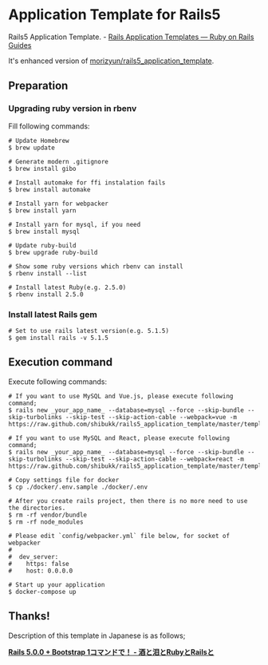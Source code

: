 # Application Template for Rails5

Rails5 Application Template. - [Rails Application Templates — Ruby on Rails Guides](http://guides.rubyonrails.org/rails_application_templates.html)

It's enhanced version of [morizyun/rails5_application_template](https://github.com/morizyun/rails5_application_template).

## Preparation

### Upgrading ruby version in rbenv

Fill following commands:

```
# Update Homebrew
$ brew update

# Generate modern .gitignore
$ brew install gibo

# Install automake for ffi instalation fails
$ brew install automake

# Install yarn for webpacker
$ brew install yarn

# Install yarn for mysql, if you need
$ brew install mysql

# Update ruby-build
$ brew upgrade ruby-build

# Show some ruby versions which rbenv can install
$ rbenv install --list

# Install latest Ruby(e.g. 2.5.0)
$ rbenv install 2.5.0
```

### Install latest Rails gem

```
# Set to use rails latest version(e.g. 5.1.5)
$ gem install rails -v 5.1.5
```

## Execution command

Execute following commands:

```
# If you want to use MySQL and Vue.js, please execute following command;
$ rails new _your_app_name_ --database=mysql --force --skip-bundle --skip-turbolinks --skip-test --skip-action-cable --webpack=vue -m https://raw.github.com/shibukk/rails5_application_template/master/template.rb

# If you want to use MySQL and React, please execute following command;
$ rails new _your_app_name_ --database=mysql --force --skip-bundle --skip-turbolinks --skip-test --skip-action-cable --webpack=react -m https://raw.github.com/shibukk/rails5_application_template/master/template.rb

# Copy settings file for docker
$ cp ./docker/.env.sample ./docker/.env

# After you create rails project, then there is no more need to use the directories.
$ rm -rf vendor/bundle
$ rm -rf node_modules

# Please edit `config/webpacker.yml` file below, for socket of webpacker
#
#  dev_server:
#    https: false
#    host: 0.0.0.0

# Start up your application
$ docker-compose up
```

## Thanks!

Description of this template in Japanese is as follows;

**[Rails 5.0.0 + Bootstrap 1コマンドで！ - 酒と泪とRubyとRailsと](http://morizyun.github.io/blog/rails5-application-templates/)**
